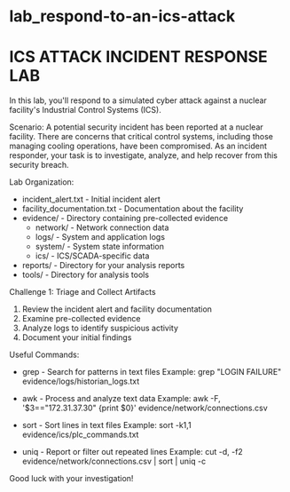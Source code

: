 # lab_respond-to-an-ics-attack

ICS ATTACK INCIDENT RESPONSE LAB
================================

In this lab, you'll respond to a simulated cyber attack against a nuclear facility's Industrial Control Systems (ICS).

Scenario:
A potential security incident has been reported at a nuclear facility. There are concerns that critical control systems, including those managing cooling operations, have been compromised. As an incident responder, your task is to investigate, analyze, and help recover from this security breach.

Lab Organization:
- incident_alert.txt - Initial incident alert
- facility_documentation.txt - Documentation about the facility
- evidence/ - Directory containing pre-collected evidence
  - network/ - Network connection data
  - logs/ - System and application logs
  - system/ - System state information
  - ics/ - ICS/SCADA-specific data
- reports/ - Directory for your analysis reports
- tools/ - Directory for analysis tools

Challenge 1: Triage and Collect Artifacts
1. Review the incident alert and facility documentation
2. Examine pre-collected evidence
3. Analyze logs to identify suspicious activity
4. Document your initial findings

Useful Commands:
- grep - Search for patterns in text files
  Example: grep "LOGIN FAILURE" evidence/logs/historian_logs.txt
  
- awk - Process and analyze text data
  Example: awk -F, '$3=="172.31.37.30" {print $0}' evidence/network/connections.csv
  
- sort - Sort lines in text files
  Example: sort -k1,1 evidence/ics/plc_commands.txt

- uniq - Report or filter out repeated lines
  Example: cut -d, -f2 evidence/network/connections.csv | sort | uniq -c

Good luck with your investigation!

